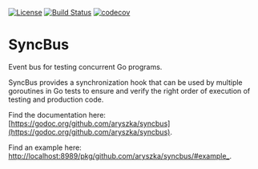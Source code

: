 [![License](https://img.shields.io/badge/MIT-License-green.svg)](https://opensource.org/licenses/MIT)
[![Build Status](https://travis-ci.org/aryszka/treerack.svg)](https://travis-ci.org/aryszka/treerack)
[![codecov](https://codecov.io/gh/aryszka/treerack/branch/master/graph/badge.svg)](https://codecov.io/gh/aryszka/treerack)

# SyncBus

Event bus for testing concurrent Go programs.

SyncBus provides a synchronization hook that can be used by multiple goroutines in Go tests to ensure and verify
the right order of execution of testing and production code.

Find the documentation here:
[https://godoc.org/github.com/aryszka/syncbus](https://godoc.org/github.com/aryszka/syncbus).

Find an example here:
[http://localhost:8989/pkg/github.com/aryszka/syncbus/#example_](http://localhost:8989/pkg/github.com/aryszka/syncbus/#example_).
